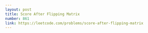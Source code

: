 ```yaml
---
layout: post
title: Score After Flipping Matrix
number: 861
link: https://leetcode.com/problems/score-after-flipping-matrix
---
```

